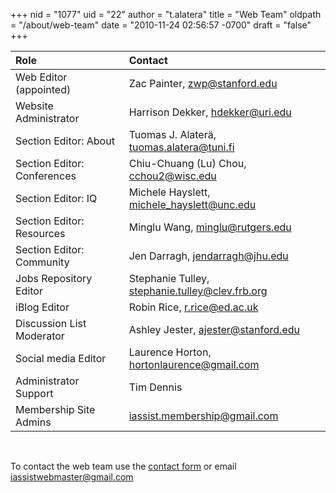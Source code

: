 +++
nid = "1077"
uid = "22"
author = "t.alatera"
title = "Web Team"
oldpath = "/about/web-team"
date = "2010-11-24 02:56:57 -0700"
draft = "false"
+++

|Role|Contact|
|:---|:---|
| Web Editor (appointed)	|Zac Painter, zwp@stanford.edu |
|Website Administrator 		|Harrison Dekker, hdekker@uri.edu|	
|Section Editor: About		|Tuomas J. Alaterä, tuomas.alatera@tuni.fi|
|Section Editor: Conferences|Chiu-Chuang (Lu) Chou, cchou2@wisc.edu |
|Section Editor: IQ			| Michele Hayslett, michele_hayslett@unc.edu  |
|Section Editor: Resources	|Minglu Wang,  minglu@rutgers.edu  |
|Section Editor: Community	|Jen Darragh,  jendarragh@jhu.edu  |
|Jobs Repository Editor		|Stephanie Tulley,  stephanie.tulley@clev.frb.org  |
|iBlog Editor 				|Robin Rice, r.rice@ed.ac.uk  |
|Discussion List Moderator	|Ashley Jester, ajester@stanford.edu  |
|Social media Editor		|Laurence Horton, hortonlaurence@gmail.com  |
|Administrator Support		|Tim Dennis |
|Membership Site Admins		|iassist.membership@gmail.com|

&nbsp;

To contact the web team use the [contact form](/contact) or email iassistwebmaster@gmail.com
